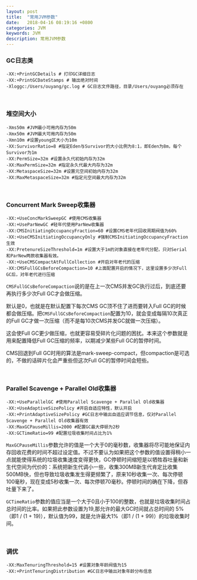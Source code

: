 ```yaml
---
layout: post
title:  "常用JVM参数"
date:   2018-04-16 08:19:16 +0800
categories: JVM
keywords: JVM
description: 常用JVM参数
---
```


### GC日志类

```properties
-XX:+PrintGCDetails # 打印GC详细日志
-XX:+PrintGCDateStamps # 输出绝对时间
-Xloggc:/Users/ouyang/gc.log # GC日志文件路径，目录/Users/ouyang必须存在
```

<br/>

### 堆空间大小

```properties
-Xms50m #JVM最小可用内存为50m
-Xmx50m #JVM最大可用内存为50m
-Xmn10m #设置young区大小为10m
-XX:SurvivorRatio=8 #指定Eden与Survivor的大小比例为8:1，即Eden为8m，每个Survivor为1m
-XX:PermSize=32m #设置永久代初始内存为32m
-XX:MaxPermSize=32m #指定永久代最大内存为32m
-XX:MetaspaceSize=32m #设置元空间初始内存为32m
-XX:MaxMetaspaceSize=32m #指定元空间最大内存为32m
```

<br/>

### Concurrent Mark Sweep收集器

```properties
-XX:+UseConcMarkSweepGC #使用CMS收集器
-XX:+UseParNewGC #轻年代使用ParNew收集器
-XX:CMSInitiatingOccupancyFraction=60 #设置CMS老年代回收周期阀值为60%
-XX:+UseCMSInitiatingOccupancyOnly #强制CMSInitiatingOccupancyFraction生效
-XX:PretenureSizeThreshold=1m #设置大于1m的对象直接在老年代分配，只对Serial和ParNew两款收集器有效。
-XX:+UseCMSCompactAtFullCollection #开启对年老代的压缩
-XX:CMSFullGCsBeforeCompaction=10 #上面配置开启的情况下，这里设置多少次Full GC后，对年老代进行压缩
```

`CMSFullGCsBeforeCompaction`说的是在上一次CMS并发GC执行过后，到底还要再执行多少次Full GC才会做压缩。

默认是0，也就是在默认配置下每次CMS GC顶不住了进而要转入Full GC的时候都会做压缩。把`CMSFullGCsBeforeCompaction`配置为10，就会变成每隔10次真正的Full GC才做一次压缩（而不是每10次CMS并发GC就做一次压缩）。

这会使Full GC更少做压缩，也就更容易受碎片化问题的困扰。本来这个参数就是用来配置降低Full GC压缩的频率，以期减少某些Full GC的暂停时间。

CMS回退到Full GC时用的算法是mark-sweep-compact，但compaction是可选的，不做的话碎片化会严重些但这次Full GC的暂停时间会短些。

<br/>

### Parallel Scavenge + Parallel Old收集器

```properties
-XX:+UseParallelGC #使用Parallel Scavenge + Parallel Old收集器
-XX:+UseAdaptiveSizePolicy #开启自适应特性，默认开启
-XX:+PrintAdaptiveSizePolicy #GC日志中输出自适应调节信息，仅对Parallel Scavenge + Parallel Old收集器有效
-XX:MaxGCPauseMillis=2000 #配置GC最大停顿为2秒
-XX:GCTimeRatio=99 #配置垃圾收集时间占比为1%
```

`MaxGCPauseMillis`参数允许的值是一个大于0的毫秒数，收集器将尽可能地保证内存回收花费的时间不超过设定值。不过不要认为如果把这个参数的值设置得稍小一点就能使得系统的垃圾收集速度变得更快，GC停顿时间缩短是以牺牲吞吐量和新生代空间为代价的：系统把新生代调小一些，收集300MB新生代肯定比收集500MB快，但也导致垃圾收集发生得更频繁了，原来10秒收集一次、每次停顿100毫秒，现在变成5秒收集一次、每次停顿70毫秒。停顿时间的确在下降，但吞吐量下来了。

`GCTimeRatio`参数的值应当是一个大于0且小于100的整数，也就是垃圾收集时间占总时间的比率。如果把此参数设置为19,那允许的最大GC时间就占总时间的 5%（即1 / (1 + 19)），默认值为99，就是允许最大1%（即1 / (1 + 99)）的垃圾收集时间。

<br/>

### 调优

```properties
-XX:MaxTenuringThreshold=15 #设置对象年龄阀值为15
-XX:+PrintTenuringDistribution #GC日志中输出对象年龄分布信息
```
